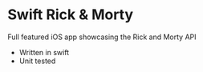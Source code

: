 # Swift Rick & Morty

Full featured iOS app showcasing the Rick and Morty API

- Written in swift
- Unit tested
